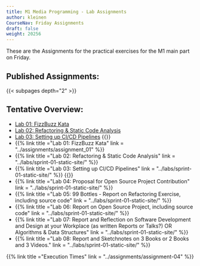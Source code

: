 ```yaml
---
title: M1 Media Programming - Lab Assignments
author: kleinen
CourseNav: Friday Assignments
draft: false
weight: 20256
---
```


These are the Assignments for the practical exercises for the M1 main part on Friday.
## Published Assignments:
{{< subpages depth="2" >}}

## Tentative Overview:

- [Lab 01: FizzBuzz Kata](../assignments/assignment_01)
- [Lab 02: Refactoring & Static Code Analysis](../assignments/assignment_02)
- [Lab 03: Setting up CI/CD Pipelines](../assignments/assignment_03)
{{<comment>}}
- {{% link title ="Lab 01: FizzBuzz Kata" link = "../assignments/assignment_01" %}}
- {{% link title ="Lab 02: Refactoring & Static Code Analysis" link = "../labs/sprint-01-static-site/" %}}
- {{% link title ="Lab 03: Setting up CI/CD Pipelines" link = "../labs/sprint-01-static-site/" %}}
{{</comment>}}
- {{% link title ="Lab 04: Proposal for Open Source Project Contribution" link = "../labs/sprint-01-static-site/" %}}
- {{% link title ="Lab 05: 99 Bottles - Report on Refactoring Exercise, including source code" link = "../labs/sprint-01-static-site/" %}}
- {{% link title ="Lab 06: Report on Open Source Project, including source code" link = "../labs/sprint-01-static-site/" %}}
- {{% link title ="Lab 07: Report and Reflection on Software Development and Design at your Workplace (as written Reports or Talks?) OR Algorithms & Data Structures" link = "../labs/sprint-01-static-site/" %}}
- {{% link title ="Lab 08: Report and Sketchnotes on 3 Books or 2 Books and 3 Videos." link = "../labs/sprint-01-static-site/" %}}
 

 {{% link title ="Execution Times" link = "../assignments/assignment-04" %}}          